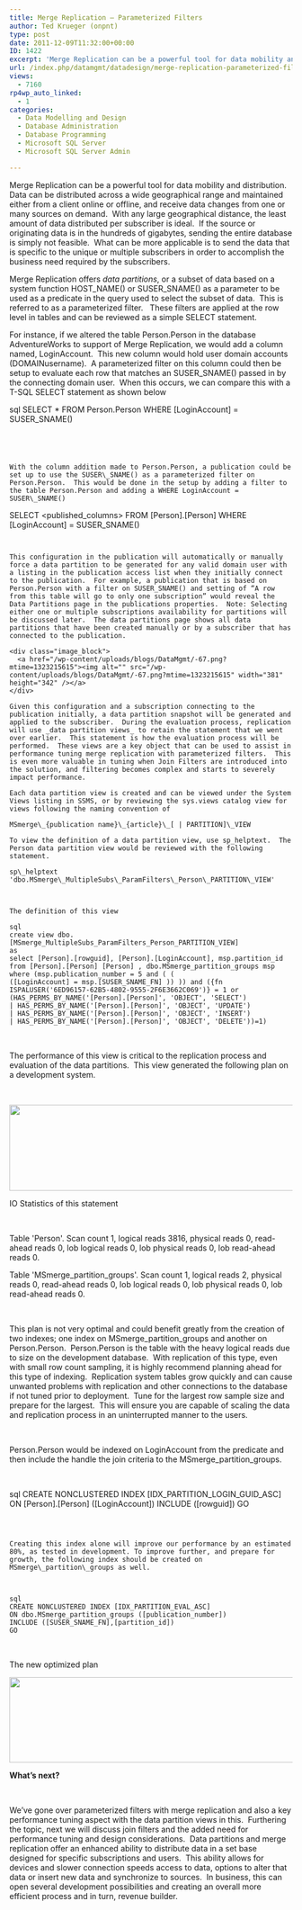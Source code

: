 ```yaml
---
title: Merge Replication – Parameterized Filters
author: Ted Krueger (onpnt)
type: post
date: 2011-12-09T11:32:00+00:00
ID: 1422
excerpt: 'Merge Replication can be a powerful tool for data mobility and distribution.  Data can be distributed across a wide geographical range and maintained either from a client online or offline, and receive data changes from one or many sources on demand.  W&hellip;'
url: /index.php/datamgmt/datadesign/merge-replication-parameterized-filters/
views:
  - 7160
rp4wp_auto_linked:
  - 1
categories:
  - Data Modelling and Design
  - Database Administration
  - Database Programming
  - Microsoft SQL Server
  - Microsoft SQL Server Admin

---
```

Merge Replication can be a powerful tool for data mobility and distribution.  Data can be distributed across a wide geographical range and maintained either from a client online or offline, and receive data changes from one or many sources on demand.  With any large geographical distance, the least amount of data distributed per subscriber is ideal.  If the source or originating data is in the hundreds of gigabytes, sending the entire database is simply not feasible.  What can be more applicable is to send the data that is specific to the unique or multiple subscribers in order to accomplish the business need required by the subscribers.

Merge Replication offers _data partitions_, <ins datetime="2011-12-06T10:03" cite="mailto:Theodore%20Krueger"></ins>or a subset of data based on a system function HOST\_NAME() or SUSER\_SNAME() as a parameter to be used as a predicate in the query used to select the subset of data.  This is referred to as a parameterized filter.   These filters are applied at the row level in tables and can be reviewed as a simple SELECT statement.

For instance, if we altered the table Person.Person in the database AdventureWorks to <ins datetime="2011-12-06T10:03" cite="mailto:Theodore%20Krueger"></ins>support of Merge Replication, we would add a column named, LoginAccount.  This new column would hold user domain accounts (DOMAINusername).  A parameterized filter on this column could then be setup to evaluate each row that matches an SUSER_SNAME() passed in by the connecting domain user.  When this occurs, we can compare this with a T-SQL SELECT statement as shown below

sql
SELECT * FROM Person.Person WHERE [LoginAccount] = SUSER_SNAME()
```


 

With the column addition made to Person.Person, a publication could be set up to use the SUSER\_SNAME() as a parameterized filter on Person.Person.  This would be done in the setup by adding a filter to the table Person.Person and adding a WHERE LoginAccount = SUSER\_SNAME()

```
SELECT <published_columns> FROM [Person].[Person] WHERE [LoginAccount] = SUSER_SNAME()
```


This configuration in the publication will automatically or manually force a data partition to be generated for any valid domain user with a listing in the publication access list when they initially connect to the publication.  For example, a publication that is based on Person.Person with a filter on SUSER_SNAME() and setting of “A row from this table will go to only one subscription” would reveal the Data Partitions page in the publications properties.  Note: Selecting either one or multiple subscriptions availability for partitions will be discussed later.  The data partitions page shows all data partitions that have been created manually or by a subscriber that has connected to the publication.

<div class="image_block">
  <a href="/wp-content/uploads/blogs/DataMgmt/-67.png?mtime=1323215615"><img alt="" src="/wp-content/uploads/blogs/DataMgmt/-67.png?mtime=1323215615" width="381" height="342" /></a>
</div>

Given this configuration and a subscription connecting to the publication initially, a data partition snapshot will be generated and applied to the subscriber.  During the evaluation process, replication will use _data partition views_ to retain the statement that we went over earlier.  This statement is how the evaluation process will be performed.  These views are a key object that can be used to assist in performance tuning merge replication with parameterized filters.  This is even more valuable in tuning when Join Filters are introduced into the solution, and filtering becomes complex and starts to severely impact performance.

Each data partition view is created and can be viewed under the System Views listing in SSMS, or by reviewing the sys.views catalog view for views following the naming convention of

MSmerge\_{publication name}\_{article}\_[ | PARTITION]\_VIEW

To view the definition of a data partition view, use sp_helptext.  The Person data partition view would be reviewed with the following statement.

sp\_helptext 'dbo.MSmerge\_MultipleSubs\_ParamFilters\_Person\_PARTITION\_VIEW'

 

The definition of this view

sql
create view dbo.[MSmerge_MultipleSubs_ParamFilters_Person_PARTITION_VIEW] 
as  
select [Person].[rowguid], [Person].[LoginAccount], msp.partition_id from [Person].[Person] [Person] , dbo.MSmerge_partition_groups msp where (msp.publication_number = 5 and ( (
([LoginAccount] = msp.[SUSER_SNAME_FN] )) )) and ({fn ISPALUSER('6ED96157-62B5-4802-9555-2F6E3662C069')} = 1 or (HAS_PERMS_BY_NAME('[Person].[Person]', 'OBJECT', 'SELECT')
| HAS_PERMS_BY_NAME('[Person].[Person]', 'OBJECT', 'UPDATE')
| HAS_PERMS_BY_NAME('[Person].[Person]', 'OBJECT', 'INSERT')
| HAS_PERMS_BY_NAME('[Person].[Person]', 'OBJECT', 'DELETE'))=1)
```
 

The performance of this view is critical to the replication process and evaluation of the data partitions.  This view generated the following plan on a development system.

 

<div class="image_block">
  <a href="/wp-content/uploads/blogs/DataMgmt/-68.png?mtime=1323215615"><img alt="" src="/wp-content/uploads/blogs/DataMgmt/-68.png?mtime=1323215615" width="624" height="153" /></a>
</div>

IO Statistics of this statement

 

Table 'Person'. Scan count 1, logical reads 3816, physical reads 0, read-ahead reads 0, lob logical reads 0, lob physical reads 0, lob read-ahead reads 0.

Table 'MSmerge\_partition\_groups'. Scan count 1, logical reads 2, physical reads 0, read-ahead reads 0, lob logical reads 0, lob physical reads 0, lob read-ahead reads 0.

 

This plan is not very optimal and could benefit greatly from the creation of two indexes; one index on MSmerge\_partition\_groups and another on Person.Person.  Person.Person is the table with the heavy logical reads due to size on the development database.  With replication of this type, even with small row count sampling, it is highly recommend planning ahead for this type of indexing.  Replication system tables grow quickly and can cause unwanted problems with replication and other connections to the database if not tuned prior to deployment.  Tune for the largest row sample size and prepare for the largest.  This will ensure you are capable of scaling the data and replication process in an uninterrupted manner to the users.

 

Person.Person would be indexed on LoginAccount from the predicate and then include the handle the join criteria to the MSmerge\_partition\_groups.

 

sql
CREATE NONCLUSTERED INDEX [IDX_PARTITION_LOGIN_GUID_ASC]
ON [Person].[Person] ([LoginAccount])
INCLUDE ([rowguid])
GO
```

 

Creating this index alone will improve our performance by an estimated 80%, as tested in development. To improve further, and prepare for growth, the following index should be created on MSmerge\_partition\_groups as well.

 

sql
CREATE NONCLUSTERED INDEX [IDX_PARTITION_EVAL_ASC]
ON dbo.MSmerge_partition_groups ([publication_number])
INCLUDE ([SUSER_SNAME_FN],[partition_id])
GO
```

 

The new optimized plan

<div class="image_block">
  <a href="/wp-content/uploads/blogs/DataMgmt/-69.png?mtime=1323215615"><img alt="" src="/wp-content/uploads/blogs/DataMgmt/-69.png?mtime=1323215615" width="624" height="152" /></a>
</div>

**What’s next?**

 

We’ve gone over parameterized filters with merge replication and also a key performance tuning aspect with the data partition views in this.  Furthering the topic, next we will discuss join filters and the added need for performance tuning and design considerations.  Data partitions and merge replication offer an enhanced ability to distribute data in a set base designed for specific subscriptions and users.  This ability allows for devices and slower connection speeds access to data, options to alter that data or insert new data and synchronize to sources.  In business, this can open several development possibilities and creating an overall more efficient process and in turn, revenue builder.